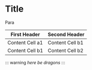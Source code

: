 # Title

Para

| First Header    | Second Header   |
| -------------   | -------------   |
| Content Cell a1 | Content Cell b1 |
| Content Cell b1 | Content Cell b2 |

::: warning
*here be dragons*
:::
